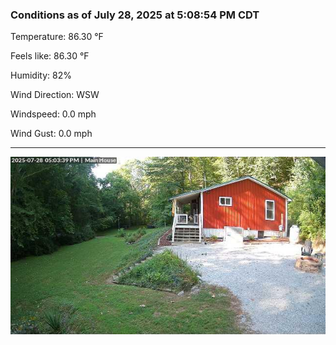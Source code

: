 ### Conditions as of July 28, 2025 at 5:08:54 PM CDT 

Temperature: 86.30 &deg;F

Feels like: 86.30 &deg;F

Humidity: 82%

Wind Direction: WSW

Windspeed: 0.0 mph

Wind Gust: 0.0 mph

---

<img src="./images/latest.jpeg"/>

